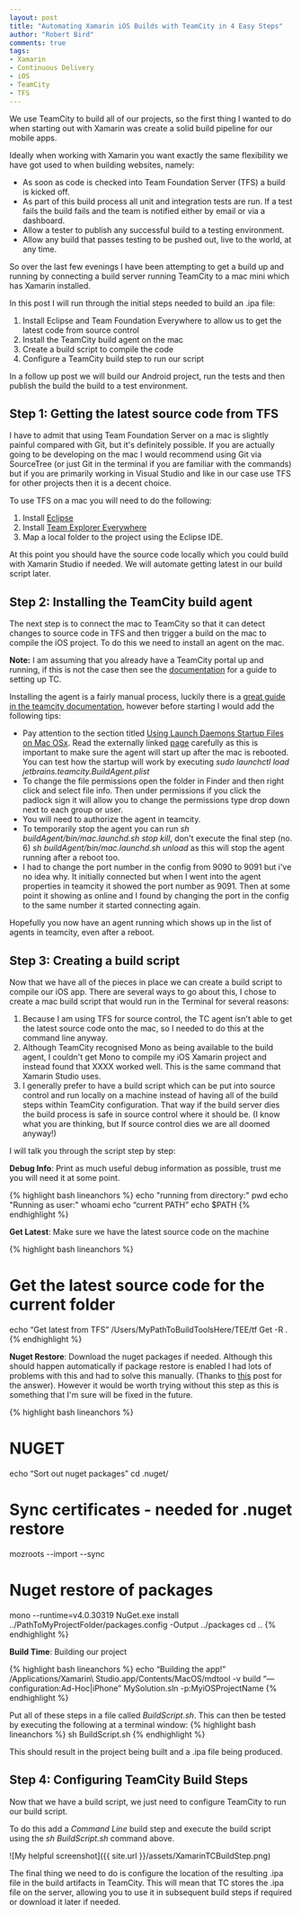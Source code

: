 ```yaml
--- 
layout: post
title: "Automating Xamarin iOS Builds with TeamCity in 4 Easy Steps"
author: "Robert Bird"
comments: true
tags:
- Xamarin
- Continuous Delivery
- iOS
- TeamCity
- TFS
---
```


We use TeamCity to build all of our projects, so the first thing I wanted to do when starting out with Xamarin was create a solid build pipeline for our mobile apps.

Ideally when working with Xamarin you want exactly the same flexibility we have got used to when building websites, namely:

- As soon as code is checked into Team Foundation Server (TFS) a build is kicked off.
- As part of this build process all unit and integration tests are run. If a test fails the build fails and the team is notified either by email or via a dashboard.
- Allow a tester to publish any successful build to a testing environment.
- Allow any build that passes testing to be pushed out, live to the world, at any time.

So over the last few evenings I have been attempting to get a build up and running by connecting a build server running TeamCity to a mac mini which has Xamarin installed.

In this post I will run through the initial steps needed to build an .ipa file:

1. Install Eclipse and Team Foundation Everywhere to allow us to get the latest code from source control
2. Install the TeamCity build agent on the mac
3. Create a build script to compile the code
4. Configure a TeamCity build step to run our script

In a follow up post we will build our Android project, run the tests and then publish the build the build to a test environment.

## Step 1: Getting the latest source code from TFS

I have to admit that using Team Foundation Server on a mac is slightly painful compared with Git, but it's definitely possible. If you are actually going to be developing on the mac I would recommend using Git via SourceTree (or just Git in the terminal if you are familiar with the commands) but if you are primarily working in Visual Studio and like in our case use TFS for other projects then it is a decent choice.

To use TFS on a mac you will need to do the following:

1.  Install [Eclipse](https://www.eclipse.org/downloads/?osType=macosx)
2.  Install [Team Explorer Everywhere](https://www.visualstudio.com/en-us/products/team-explorer-everywhere-vs.aspx)
3.  Map a local folder to the project using the Eclipse IDE.

At this point you should have the source code locally which you could build with Xamarin Studio if needed. We will automate getting latest in our build script later.

## Step 2: Installing the TeamCity build agent

The next step is to connect the mac to TeamCity so that it can detect changes to source code in TFS and then trigger a build on the mac to compile the iOS project. To do this we need to install an agent on the mac. 

**Note:** I am assuming that you already have a TeamCity portal up and running, if this is not the case then see the [documentation](https://confluence.jetbrains.com/display/TCD9/Installing+and+Configuring+the+TeamCity+Server) for a guide to setting up TC.

Installing the agent is a fairly manual process, luckily there is a [great guide in the teamcity documentation](https://confluence.jetbrains.com/display/TCD8/Setting+up+and+Running+Additional+Build+Agents#SettingupandRunningAdditionalBuildAgents-installingBuildAgentsZip), however before starting I would add the following tips:

*   Pay attention to the section titled [Using Launch Daemons Startup Files on Mac OSx](https://confluence.jetbrains.com/display/TCD8/Setting+up+and+Running+Additional+Build+Agents#SettingupandRunningAdditionalBuildAgents-UsingLaunchDaemonsStartupFilesonMacOSx). Read the externally linked [page](http://www.grivet-tools.com/2014/launchdaemons-vs-launchagents/) carefully as this is important to make sure the agent will start up after the mac is rebooted. You can test how the startup will work by executing _sudo launchctl load jetbrains.teamcity.BuildAgent.plist_
*   To change the file permissions open the folder in Finder and then right click and select file info. Then under permissions if you click the padlock sign it will allow you to change the permissions type drop down next to each group or user.
*   You will need to authorize the agent in teamcity.
*   To temporarily stop the agent you can run _sh buildAgent/bin/mac.launchd.sh stop kill_, don't execute the final step (no. 6) _sh buildAgent/bin/mac.launchd.sh unload_ as this will stop the agent running after a reboot too. 
*   I had to change the port number in the config from 9090 to 9091 but i've no idea why. It initially connected but when I went into the agent properties in teamcity it showed the port number as 9091. Then at some point it showing as online and I found by changing the port in the config to the same number it started connecting again.

Hopefully you now have an agent running which shows up in the list of agents in teamcity, even after a reboot.

## Step 3: Creating a build script

Now that we have all of the pieces in place we can create a build script to compile our iOS app. There are several ways to go about this, I chose to create a mac build script that would run in the Terminal for several reasons:

1.  Because I am using TFS for source control, the TC agent isn't able to get the latest source code onto the mac, so I needed to do this at the command line anyway.
2.  Although TeamCity recognised Mono as being available to the build agent, I couldn't get Mono to compile my iOS Xamarin project and instead found that XXXX worked well. This is the same command that Xamarin Studio uses.
3.  I generally prefer to have a build script which can be put into source control and run locally on a machine instead of having all of the build steps within TeamCity configuration. That way if the build server dies the build process is safe in source control where it should be. (I know what you are thinking, but If source control dies we are all doomed anyway!)

I will talk you through the script step by step:

**Debug Info**: Print as much useful debug information as possible, trust me you will need it at some point.

{% highlight bash lineanchors %}
echo "running from directory:"
pwd
echo "Running as user:"
whoami
echo “current PATH”
echo $PATH
{% endhighlight %}

**Get Latest**: Make sure we have the latest source code on the machine

{% highlight bash lineanchors %}
# Get the latest source code for the current folder
echo “Get latest from TFS”
/Users/MyPathToBuildToolsHere/TEE/tf Get -R .
{% endhighlight %}

**Nuget Restore**: Download the nuget packages if needed. Although this should happen automatically if package restore is enabled I had lots of problems with this and had to solve this manually. (Thanks to [this]() post for the answer). However it would be worth trying without this step as this is something that I'm sure will be fixed in the future.  

{% highlight bash lineanchors %}
# NUGET
echo “Sort out nuget packages”
cd .nuget/
# Sync certificates - needed for .nuget restore
mozroots --import --sync
# Nuget restore of packages
mono --runtime=v4.0.30319 NuGet.exe install ../PathToMyProjectFolder/packages.config -Output ../packages
cd ..
{% endhighlight %}

**Build Time**: Building our project

{% highlight bash lineanchors %}
echo “Building the app!”
/Applications/Xamarin\ Studio.app/Contents/MacOS/mdtool -v build “—configuration:Ad-Hoc\|iPhone” MySolution.sln -p:MyiOSProjectName
{% endhighlight %}

Put all of these steps in a file called _BuildScript.sh_. This can then be tested by executing the following at a terminal window:
{% highlight bash lineanchors %}
sh BuildScript.sh
{% endhighlight %}

This should result in the project being built and a .ipa file being produced. 

## Step 4: Configuring TeamCity Build Steps

Now that we have a build script, we just need to configure TeamCity to run our build script. 

To do this add a _Command Line_ build step and execute the build script using the _sh BuildScript.sh_ command above.

![My helpful screenshot]({{ site.url }}/assets/XamarinTCBuildStep.png)

The final thing we need to do is configure the location of the resulting .ipa file in the build artifacts in TeamCity. This will mean that TC stores the .ipa file on the server, allowing you to use it in subsequent build steps if required or download it later if needed. 

